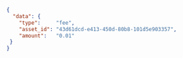 ```json title="Response"
{
  "data": {
    "type":     "fee",
    "asset_id": "43d61dcd-e413-450d-80b8-101d5e903357",
    "amount":   "0.01"
 }
}
```
